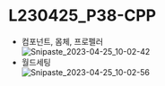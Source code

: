 # L230425_P38-CPP
* 컴포넌트, 몸체, 프로펠러<br/>
![Snipaste_2023-04-25_10-02-42](https://user-images.githubusercontent.com/129349158/234149739-9de9d9fc-1b96-4f36-b49f-ebcb401e4f27.png)<br/>
* 월드세팅<br/>
![Snipaste_2023-04-25_10-02-56](https://user-images.githubusercontent.com/129349158/234149785-88a07fbd-315e-46b6-b4c2-2b2f7c66a5ba.png)
